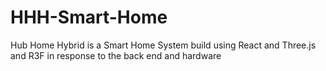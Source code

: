 # HHH-Smart-Home
Hub Home Hybrid is a Smart Home System build using React and Three.js and R3F in response to the back end and hardware
